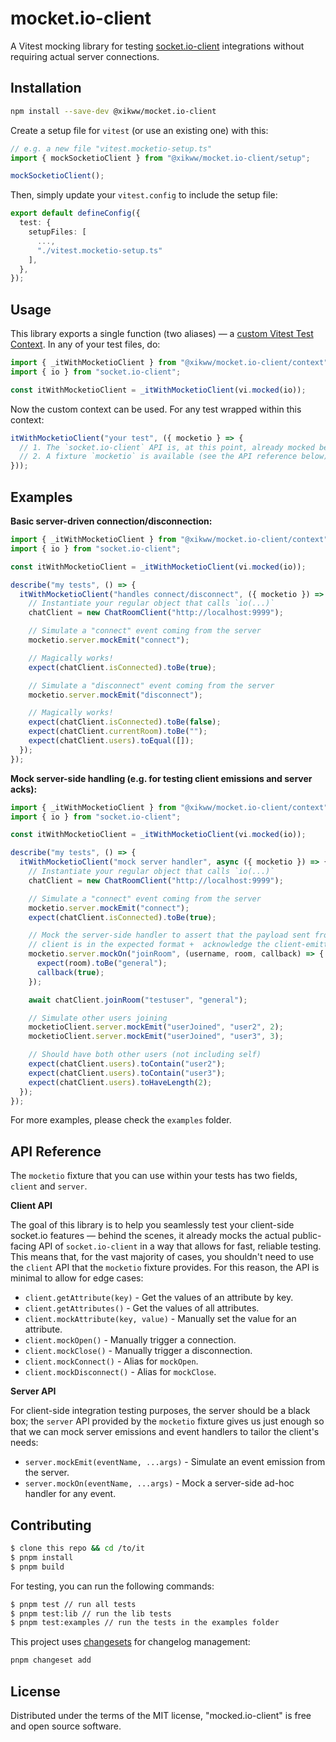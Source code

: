 # mocket.io-client

A Vitest mocking library for testing [socket.io-client](https://socket.io/) integrations without requiring actual server connections.

## Installation

```bash
npm install --save-dev @xikww/mocket.io-client
```

Create a setup file for `vitest` (or use an existing one) with this:

```typescript
// e.g. a new file "vitest.mocketio-setup.ts"
import { mockSocketioClient } from "@xikww/mocket.io-client/setup";

mockSocketioClient();
```

Then, simply update your `vitest.config` to include the setup file:

```typescript
export default defineConfig({
  test: {
    setupFiles: [
      ...,
      "./vitest.mocketio-setup.ts"
    ],
  },
});
```

## Usage

This library exports a single function (two aliases) — a [custom Vitest Test Context](https://vitest.dev/guide/test-context.html#extend-test-context). In any of your test files, do:

```typescript
import { _itWithMocketioClient } from "@xikww/mocket.io-client/context";
import { io } from "socket.io-client";

const itWithMocketioClient = _itWithMocketioClient(vi.mocked(io));
```

Now the custom context can be used. For any test wrapped within this context:

```typescript
itWithMocketioClient("your test", ({ mocketio } => {
  // 1. The `socket.io-client` API is, at this point, already mocked behind the scenes
  // 2. A fixture `mocketio` is available (see the API reference below)
}));
```

## Examples

**Basic server-driven connection/disconnection:**

```typescript
import { _itWithMocketioClient } from "@xikww/mocket.io-client/context";
import { io } from "socket.io-client";

const itWithMocketioClient = _itWithMocketioClient(vi.mocked(io));

describe("my tests", () => {
  itWithMocketioClient("handles connect/disconnect", ({ mocketio }) => {
    // Instantiate your regular object that calls `io(...)`
    chatClient = new ChatRoomClient("http://localhost:9999");

    // Simulate a "connect" event coming from the server
    mocketio.server.mockEmit("connect");

    // Magically works!
    expect(chatClient.isConnected).toBe(true);

    // Simulate a "disconnect" event coming from the server
    mocketio.server.mockEmit("disconnect");

    // Magically works!
    expect(chatClient.isConnected).toBe(false);
    expect(chatClient.currentRoom).toBe("");
    expect(chatClient.users).toEqual([]);
  });
});
```

**Mock server-side handling (e.g. for testing client emissions and server acks):**

```typescript
import { _itWithMocketioClient } from "@xikww/mocket.io-client/context";
import { io } from "socket.io-client";

const itWithMocketioClient = _itWithMocketioClient(vi.mocked(io));

describe("my tests", () => {
  itWithMocketioClient("mock server handler", async ({ mocketio }) => {
    // Instantiate your regular object that calls `io(...)`
    chatClient = new ChatRoomClient("http://localhost:9999");

    // Simulate a "connect" event coming from the server
    mocketio.server.mockEmit("connect");
    expect(chatClient.isConnected).toBe(true);

    // Mock the server-side handler to assert that the payload sent from the
    // client is in the expected format +  acknowledge the client-emitted event
    mocketio.server.mockOn("joinRoom", (username, room, callback) => {
      expect(room).toBe("general");
      callback(true);
    });

    await chatClient.joinRoom("testuser", "general");

    // Simulate other users joining
    mocketioClient.server.mockEmit("userJoined", "user2", 2);
    mocketioClient.server.mockEmit("userJoined", "user3", 3);

    // Should have both other users (not including self)
    expect(chatClient.users).toContain("user2");
    expect(chatClient.users).toContain("user3");
    expect(chatClient.users).toHaveLength(2);
  });
});
```

For more examples, please check the `examples` folder.

## API Reference

The `mocketio` fixture that you can use within your tests has two fields, `client` and `server`.

**Client API**

The goal of this library is to help you seamlessly test your client-side socket.io features — behind the scenes, it already mocks the actual public-facing API of `socket.io-client` in a way that allows for fast, reliable testing. This means that, for the vast majority of cases, you shouldn't need to use the `client` API that the `mocketio` fixture provides. For this reason, the API is minimal to allow for edge cases:

- `client.getAttribute(key)` - Get the values of an attribute by key.
- `client.getAttributes()` - Get the values of all attributes.
- `client.mockAttribute(key, value)` - Manually set the value for an attribute.
- `client.mockOpen()` - Manually trigger a connection.
- `client.mockClose()` - Manually trigger a disconnection.
- `client.mockConnect()` - Alias for `mockOpen`.
- `client.mockDisconnect()` - Alias for `mockClose`.

**Server API**

For client-side integration testing purposes, the server should be a black box; the `server` API provided by the `mocketio` fixture gives us just enough so that we can mock server emissions and event handlers to tailor the client's needs:

- `server.mockEmit(eventName, ...args)` - Simulate an event emission from the server.
- `server.mockOn(eventName, ...args)` - Mock a server-side ad-hoc handler for any event.

## Contributing

```bash
$ clone this repo && cd /to/it
$ pnpm install
$ pnpm build
```

For testing, you can run the following commands:

```bash
$ pnpm test // run all tests
$ pnpm test:lib // run the lib tests
$ pnpm test:examples // run the tests in the examples folder
```

This project uses [changesets](https://github.com/changesets/changesets) for changelog management:

```bash
pnpm changeset add
```

## License

Distributed under the terms of the MIT license, "mocked.io-client" is free and open source software.
